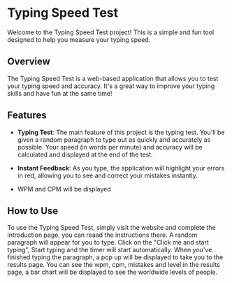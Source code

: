# Typing Speed Test

Welcome to the Typing Speed Test project! This is a simple and fun tool designed to help you measure your typing speed.

## Overview

The Typing Speed Test is a web-based application that allows you to test your typing speed and accuracy. It's a great way to improve your typing skills and have fun at the same time!

## Features

- **Typing Test**: The main feature of this project is the typing test. You'll be given a random paragraph to type out as quickly and accurately as possible. Your speed (in words per minute) and accuracy will be calculated and displayed at the end of the test.

- **Instant Feedback**: As you type, the application will highlight your errors in red, allowing you to see and correct your mistakes instantly.
- WPM and CPM will be displayed

## How to Use

To use the Typing Speed Test, simply visit the website and complete the introduction page, you can reaad the instructions there. A random paragraph will appear for you to type. Click on the "Click me and start typing", Start typing and the timer will start automatically. When you've finished typing the paragraph, a pop up will be displayed to take you to the results page. You can see the wpm, cpm, mistakes and level in the results page, a bar chart will be displayed to see the worldwide levels of people.
